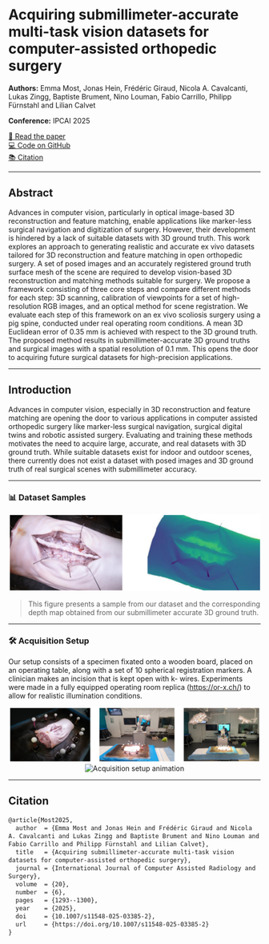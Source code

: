 # Acquiring submillimeter-accurate multi-task vision datasets for computer-assisted orthopedic surgery

**Authors:** Emma Most, Jonas Hein, Frédéric Giraud, Nicola A. Cavalcanti, Lukas Zingg, Baptiste Brument, Nino Louman, Fabio Carrillo, Philipp Fürnstahl and Lilian Calvet

**Conference:** IPCAI 2025

[📄 Read the paper](https://rdcu.be/el5Jj)  
[💻 Code on GitHub](https://github.com/emmamost26/CAOS3D_v0)  
[📚 Citation](#citation)

---

## Abstract

Advances in computer vision, particularly in optical image-based 3D reconstruction and feature matching, enable applications like marker-less surgical navigation and digitization of surgery. However, their development is hindered by a lack of suitable datasets with 3D ground truth. This work explores an approach to generating realistic and accurate ex vivo datasets tailored for 3D reconstruction and feature matching in open orthopedic surgery. A set of posed images and an accurately registered ground truth surface mesh of the scene are required to develop vision-based 3D reconstruction and matching methods suitable for surgery. We propose a framework consisting of three core steps and compare different methods for each step: 3D scanning, calibration of viewpoints for a set of high-resolution RGB images, and an optical method for scene registration. We evaluate each step of this framework on an ex vivo scoliosis surgery using a pig spine, conducted under real operating room conditions. A mean 3D Euclidean error of 0.35 mm is achieved with respect to the 3D ground truth. The proposed method results in submillimeter-accurate 3D ground truths and surgical images with a spatial resolution of 0.1 mm. This opens the door to acquiring future surgical datasets for high-precision applications.

---

## Introduction

Advances in computer vision, especially in 3D reconstruction and feature matching are opening the door to various applications in computer assisted orthopedic surgery like marker-less surgical navigation, surgical digital twins and robotic assisted surgery. Evaluating and training these methods motivates the need to acquire large, accurate, and real datasets with 3D ground truth. While suitable datasets exist for indoor and outdoor scenes, there currently does not exist a dataset with posed images and 3D ground truth of real surgical scenes with submillimeter accuracy.

---

### 📊 Dataset Samples

<div align="center">
  <img src="assets/rgb_and_depth.png" alt="RGB image sample and depth map" width="600">
</div>

> This figure presents a sample from our dataset and the corresponding depth map obtained from our submillimeter accurate 3D ground truth.

---

### 🛠️ Acquisition Setup

Our setup consists of a specimen fixated onto a wooden board, placed on an operating table, along with a set of 10 spherical registration markers. A clinician makes an incision that is kept open with k- wires. Experiments were made in a fully equipped operating room replica (https://or-x.ch/) to allow for realistic illumination conditions.

<div align="center">
  <img src="assets/setup.png" alt="Acquisition setup" width="600">
</div>

<div align="center">
  <img src="assets/setup_video.gif" alt="Acquisition setup animation" width="500">
</div>

---

<h2 id="citation">Citation</h2>

<pre><code>@article{Most2025,
  author  = {Emma Most and Jonas Hein and Frédéric Giraud and Nicola A. Cavalcanti and Lukas Zingg and Baptiste Brument and Nino Louman and Fabio Carrillo and Philipp Fürnstahl and Lilian Calvet},
  title   = {Acquiring submillimeter-accurate multi-task vision datasets for computer-assisted orthopedic surgery},
  journal = {International Journal of Computer Assisted Radiology and Surgery},
  volume  = {20},
  number  = {6},
  pages   = {1293--1300},
  year    = {2025},
  doi     = {10.1007/s11548-025-03385-2},
  url     = {https://doi.org/10.1007/s11548-025-03385-2}
}</code></pre>
